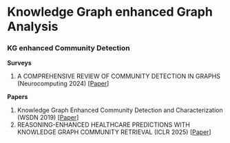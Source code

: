 # Knowledge Graph enhanced Graph Analysis

### KG enhanced Community Detection
__Surveys__
1. A COMPREHENSIVE REVIEW OF COMMUNITY DETECTION IN GRAPHS (Neurocomputing 2024) [[Paper](https://arxiv.org/pdf/2309.11798)]

__Papers__
1. Knowledge Graph Enhanced Community Detection and Characterization (WSDN 2019) [[Paper](https://dl.acm.org/doi/10.1145/3289600.3291031)]
2. REASONING-ENHANCED HEALTHCARE PREDICTIONS WITH KNOWLEDGE GRAPH COMMUNITY RETRIEVAL (ICLR 2025) [[Paper](https://arxiv.org/pdf/2410.04585)]
